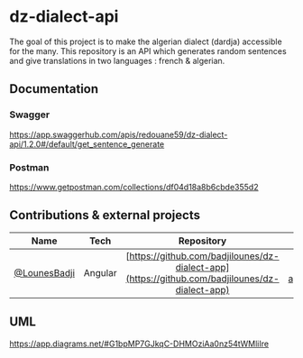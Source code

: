 # dz-dialect-api

The goal of this project is to make the algerian dialect (dardja) accessible for the many. This
repository is an API which generates random sentences and give translations in two languages :
french & algerian.

## Documentation

### Swagger

https://app.swaggerhub.com/apis/redouane59/dz-dialect-api/1.2.0#/default/get_sentence_generate

### Postman

https://www.getpostman.com/collections/df04d18a8b6cbde355d2

## Contributions & external projects

| Name        | Tech           | Repository  | App Link  |
| ------------- |:-------------:| :-----:| :-----:|
| [@LounesBadji](https://twitter.com/LounesBadji) |  Angular     | [https://github.com/badjilounes/dz-dialect-app](https://github.com/badjilounes/dz-dialect-app)     | [dz-dialect-app.herokuapp.com](https://dz-dialect-app.herokuapp.com) |


## UML
https://app.diagrams.net/#G1bpMP7GJkqC-DHMOziAa0nz54tWMliIre


